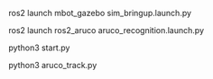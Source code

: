 ros2 launch mbot_gazebo sim_bringup.launch.py

ros2 launch ros2_aruco aruco_recognition.launch.py

python3 start.py

python3 aruco_track.py

